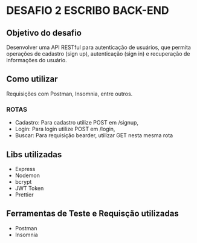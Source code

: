 # DESAFIO 2 ESCRIBO BACK-END

## Objetivo do desafio

Desenvolver uma API RESTful para autenticação de usuários, que permita operações de cadastro (sign up), autenticação (sign in) e recuperação de informações do usuário.

## Como utilizar

Requisições com Postman, Insomnia, entre outros.

<h3>ROTAS</h3>

- Cadastro: Para cadastro utilize POST em /signup,
- Login: Para login utilize POST em /login,
- Buscar: Para requisição bearder, utilizar GET nesta mesma rota

## Libs utilizadas

- Express
- Nodemon
- bcrypt
- JWT Token
- Prettier

## Ferramentas de Teste e Requisção utilizadas

- Postman
- Insomnia
